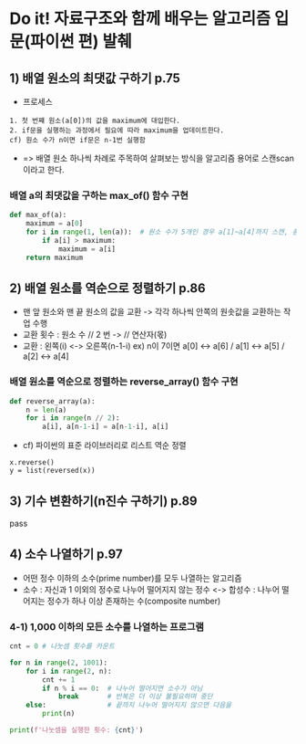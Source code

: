 # Do it! 자료구조와 함께 배우는 알고리즘 입문(파이썬 편) 발췌

## 1) 배열 원소의 최댓값 구하기 p.75
- 프로세스
```
1. 첫 번쨰 원소(a[0])의 값을 maximum에 대입한다.
2. if문을 실행하는 과정에서 필요에 따라 maximum을 업데이트한다.
cf) 원소 수가 n이면 if문은 n-1번 실행함
```
- => 배열 원소 하나씩 차례로 주목하여 살펴보는 방식을 알고리즘 용어로 스캔scan이라고 한다.

### 배열 a의 최댓값을 구하는 max_of() 함수 구현
```python
def max_of(a):
    maximum = a[0]
    for i in range(1, len(a)):  # 원소 수가 5개인 경우 a[1]~a[4]까지 스캔, 총 4번
        if a[i] > maximum:
            maximum = a[i]
    return maximum
```

## 2) 배열 원소를 역순으로 정렬하기 p.86
- 맨 앞 원소와 맨 끝 원소의 값을 교환 -> 각각 하나씩 안쪽의 원솟값을 교환하는 작업 수행
- 교환 횟수 : 원소 수 // 2 번 -> // 연산자(몫)
- 교환 : 왼쪽(i) <-> 오른쪽(n-1-i)
        ex) n이 7이면 a[0] <-> a[6] / a[1] <-> a[5] / a[2] <-> a[4] 
        
### 배열 원소를 역순으로 정렬하는 reverse_array() 함수 구현
```python
def reverse_array(a):
    n = len(a)
    for i in range(n // 2):
        a[i], a[n-1-i] = a[n-1-i], a[i]
```
- cf) 파이썬의 표준 라이브러리로 리스트 역순 정렬
```
x.reverse()
y = list(reversed(x))
```

## 3) 기수 변환하기(n진수 구하기) p.89
pass

## 4) 소수 나열하기 p.97
- 어떤 정수 이하의 소수(prime number)를 모두 나열하는 알고리즘
- 소수 : 자신과 1 이외의 정수로 나누어 떨어지지 않는 정수
  <-> 합성수 : 나누어 떨어지는 정수가 하나 이상 존재하는 수(composite number)
  
### 4-1) 1,000 이하의 모든 소수를 나열하는 프로그램
```python
cnt = 0 # 나눗셈 횟수를 카운트

for n in range(2, 1001):
    for i in range(2, n):
        cnt += 1
        if n % i == 0:  # 나누어 떨어지면 소수가 아님
            break       # 반복은 더 이상 불필요하며 중단
    else:               # 끝까지 나누어 떨어지지 않으면 다음을 
        print(n)

print(f'나눗셈을 실행한 횟수: {cnt}')
```



